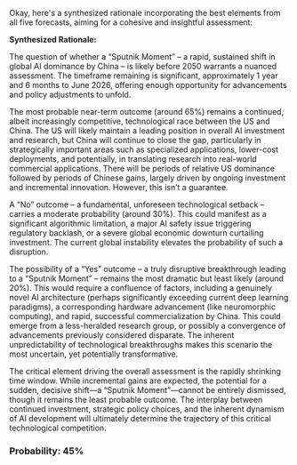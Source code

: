 Okay, here's a synthesized rationale incorporating the best elements from all five forecasts, aiming for a cohesive and insightful assessment:

**Synthesized Rationale:**

The question of whether a “Sputnik Moment” – a rapid, sustained shift in global AI dominance by China – is likely before 2050 warrants a nuanced assessment. The timeframe remaining is significant, approximately 1 year and 6 months to June 2026, offering enough opportunity for advancements and policy adjustments to unfold.

The most probable near-term outcome (around 65%) remains a continued, albeit increasingly competitive, technological race between the US and China. The US will likely maintain a leading position in overall AI investment and research, but China will continue to close the gap, particularly in strategically important areas such as specialized applications, lower-cost deployments, and potentially, in translating research into real-world commercial applications. There will be periods of relative US dominance followed by periods of Chinese gains, largely driven by ongoing investment and incremental innovation.  However, this isn’t a guarantee. 

A “No” outcome – a fundamental, unforeseen technological setback – carries a moderate probability (around 30%).  This could manifest as a significant algorithmic limitation, a major AI safety issue triggering regulatory backlash, or a severe global economic downturn curtailing investment. The current global instability elevates the probability of such a disruption.

The possibility of a “Yes” outcome – a truly disruptive breakthrough leading to a “Sputnik Moment” – remains the most dramatic but least likely (around 20%). This would require a confluence of factors, including a genuinely novel AI architecture (perhaps significantly exceeding current deep learning paradigms), a corresponding hardware advancement (like neuromorphic computing), and rapid, successful commercialization by China.  This could emerge from a less-heralded research group, or possibly a convergence of advancements previously considered disparate.  The inherent unpredictability of technological breakthroughs makes this scenario the most uncertain, yet potentially transformative. 

The critical element driving the overall assessment is the rapidly shrinking time window. While incremental gains are expected, the potential for a sudden, decisive shift—a “Sputnik Moment”—cannot be entirely dismissed, though it remains the least probable outcome.  The interplay between continued investment, strategic policy choices, and the inherent dynamism of AI development will ultimately determine the trajectory of this critical technological competition. 



### Probability: 45%